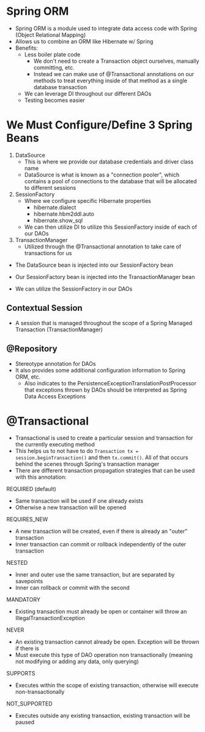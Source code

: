 # Spring ORM
- Spring ORM is a module used to integrate data access code with Spring (Object Relational Mapping)
- Allows us to combine an ORM like Hibernate w/ Spring
- Benefits:
    - Less boiler plate code
        - We don't need to create a Transaction object ourselves, manually committing, etc.
        - Instead we can make use of @Transactional annotations on our methods to treat everything inside of that method as a single database transaction
    - We can leverage DI throughout our different DAOs
    - Testing becomes easier

# We Must Configure/Define 3 Spring Beans
1. DataSource
    - This is where we provide our database credentials and driver class name
    - DataSource is what is known as a "connection pooler", which contains a pool of connections to the database that will be allocated to different sessions
2. SessionFactory
    - Where we configure specific Hibernate properties
        - hibernate.dialect
        - hibernate.hbm2ddl.auto
        - hibernate.show_sql
    - We can then utilize DI to utilize this SessionFactory inside of each of our DAOs
3. TransactionManager
    - Utilized through the @Transactional annotation to take care of transactions for us

- The DataSource bean is injected into our SessionFactory bean
- Our SessionFactory bean is injected into the TransactionManager bean

- We can utilize the SessionFactory in our DAOs

## Contextual Session
- A session that is managed throughout the scope of a Spring Managed Transaction (TransactionManager)

## @Repository
- Stereotype annotation for DAOs
- It also provides some additional configuration information to Spring ORM, etc.
    - Also indicates to the PersistenceExceptionTranslationPostProcessor that exceptions thrown by DAOs should be interpreted as Spring Data Access Exceptions

# @Transactional
- Transactional is used to create a particular session and transaction for the currently executing method
- This helps us to not have to do `Transaction tx = session.beginTransaction()` and then `tx.commit()`. All of that occurs behind the scenes through Spring's transaction manager
- There are different transaction propagation strategies that can be used with this annotation:

REQUIRED (default)
- Same transaction will be used if one already exists
- Otherwise a new transaction will be opened

REQUIRES_NEW
- A new transaction will be created, even if there is already an "outer" transaction
- Inner transaction can commit or rollback independently of the outer transaction

NESTED
- Inner and outer use the same transaction, but are separated by savepoints
- Inner can rollback or commit with the second

MANDATORY
- Existing transaction must already be open or container will throw an IllegalTransactionException

NEVER
- An existing transaction cannot already be open. Exception will be thrown if there is
- Must execute this type of DAO operation non transactionally (meaning not modifying or adding any data, only querying)

SUPPORTS
- Executes within the scope of existing transaction, otherwise will execute non-transactionally

NOT_SUPPORTED
- Executes outside any existing transaction, existing transaction will be paused